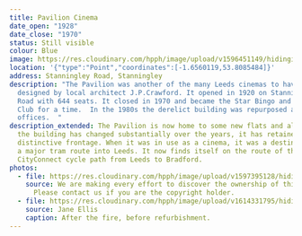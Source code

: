 ```yaml
---
title: Pavilion Cinema
date_open: "1928"
date_close: "1970"
status: Still visible
colour: Blue
image: https://res.cloudinary.com/hpph/image/upload/v1596451149/hidinginplainsight/pavillioncinema.svg
location: '{"type":"Point","coordinates":[-1.6560119,53.8085484]}'
address: Stanningley Road, Stanningley
description: "The Pavilion was another of the many Leeds cinemas to have been
  designed by local architect J.P.Crawford. It opened in 1920 on Stanningley
  Road with 644 seats. It closed in 1970 and became the Star Bingo and Social
  Club for a time.  In the 1980s the derelict building was repurposed as
  offices.  "
description_extended: The Pavilion is now home to some new flats and although
  the building has changed substantially over the years, it has retained its
  distinctive frontage. When it was in use as a cinema, it was a destination on
  a major tram route into Leeds. It now finds itself on the route of the
  CityConnect cycle path from Leeds to Bradford.
photos:
  - file: https://res.cloudinary.com/hpph/image/upload/v1597395128/hidinginplainsight/Pavillion_Cinema.jpg
    source: We are making every effort to discover the ownership of this photo.
      Please contact us if you are the copyright holder.
  - file: https://res.cloudinary.com/hpph/image/upload/v1614331795/hidinginplainsight/img395_Pavilion_after_the_fire.jpg
    source: Jane Ellis
    caption: After the fire, before refurbishment.
---
```

